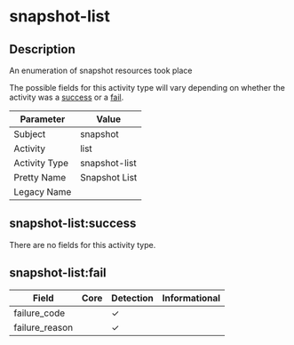 snapshot-list
=============

Description
-----------
An enumeration of snapshot resources took place

The possible fields for this activity type will vary depending on whether the activity was a [success](#snapshot-listsuccess) or a [fail](#snapshot-listfail).

| Parameter     | Value         |
| ------------- | ------------- |
| Subject       | snapshot      |
| Activity      | list          |
| Activity Type | snapshot-list |
| Pretty Name   | Snapshot List |
| Legacy Name   |               |

snapshot-list:success
---------------------

There are no fields for this activity type.


snapshot-list:fail
------------------

| Field          | Core | Detection | Informational |
| -------------- | ---- | --------- | ------------- |
| failure_code   |      | &#10003;  |               |
| failure_reason |      | &#10003;  |               |